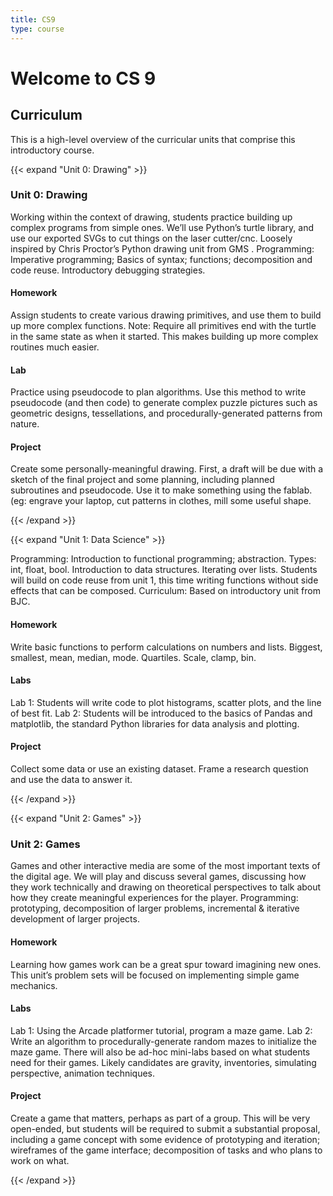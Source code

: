 ```yaml
---
title: CS9
type: course
---
```


# Welcome to CS 9

## Curriculum

This is a high-level overview of the curricular units that comprise this introductory course.


{{< expand "Unit 0: Drawing" >}}

### Unit 0: Drawing

Working within the context of drawing, students practice building up complex programs from simple ones. We’ll use Python’s turtle library, and use our exported SVGs to cut things on the laser cutter/cnc. Loosely inspired by Chris Proctor’s Python drawing unit from GMS <!--- link broken as of Apr 7, 2020 --->. Programming: Imperative programming; Basics of syntax; functions; decomposition and code reuse. Introductory debugging strategies.

#### Homework

Assign students to create various drawing primitives, and use them to build up more complex functions. Note: Require all primitives end with the turtle in the same state as when it started. This makes building up more complex routines much easier.

#### Lab

Practice using pseudocode to plan algorithms. Use this method to write pseudocode (and then code) to generate complex puzzle pictures such as geometric designs, tessellations, and procedurally-generated patterns from nature.

#### Project

Create some personally-meaningful drawing. First, a draft will be due with a sketch of the final project and some planning, including planned subroutines and pseudocode. Use it to make something using the fablab. (eg: engrave your laptop, cut patterns in clothes, mill some useful shape.  

{{< /expand >}}

{{< expand "Unit 1: Data Science" >}}

Programming: Introduction to functional programming; abstraction. Types: int, float, bool. Introduction to data structures. Iterating over lists. Students will build on code reuse from unit 1, this time writing functions without side effects that can be composed. Curriculum: Based on introductory unit from BJC.

#### Homework

Write basic functions to perform calculations on numbers and lists. Biggest, smallest, mean, median, mode. Quartiles. Scale, clamp, bin.

#### Labs

Lab 1: Students will write code to plot histograms, scatter plots, and the line of best fit.
Lab 2: Students will be introduced to the basics of Pandas and matplotlib, the standard Python libraries for data analysis and plotting.
<!--- need to update --->

#### Project

Collect some data or use an existing dataset. Frame a research question and use the data to answer it.
<!--- need to update --->
{{< /expand >}}

{{< expand "Unit 2: Games" >}}
### Unit 2: Games

Games and other interactive media are some of the most important texts of the digital age. We will play and discuss several games, discussing how they work technically and drawing on theoretical perspectives to talk about how they create meaningful experiences for the player. Programming: prototyping, decomposition of larger problems, incremental & iterative development of larger projects.

#### Homework

Learning how games work can be a great spur toward imagining new ones. This unit’s problem sets will be focused on implementing simple game mechanics.

#### Labs

Lab 1: Using the Arcade platformer tutorial, program a maze game.
Lab 2: Write an algorithm to procedurally-generate random mazes to initialize the maze game.
There will also be ad-hoc mini-labs based on what students need for their games. Likely candidates are gravity, inventories, simulating perspective, animation techniques.

#### Project

Create a game that matters, perhaps as part of a group. This will be very open-ended, but students will be required to submit a substantial proposal, including a game concept with some evidence of prototyping and iteration; wireframes of the game interface; decomposition of tasks and who plans to work on what.  

{{< /expand >}}

